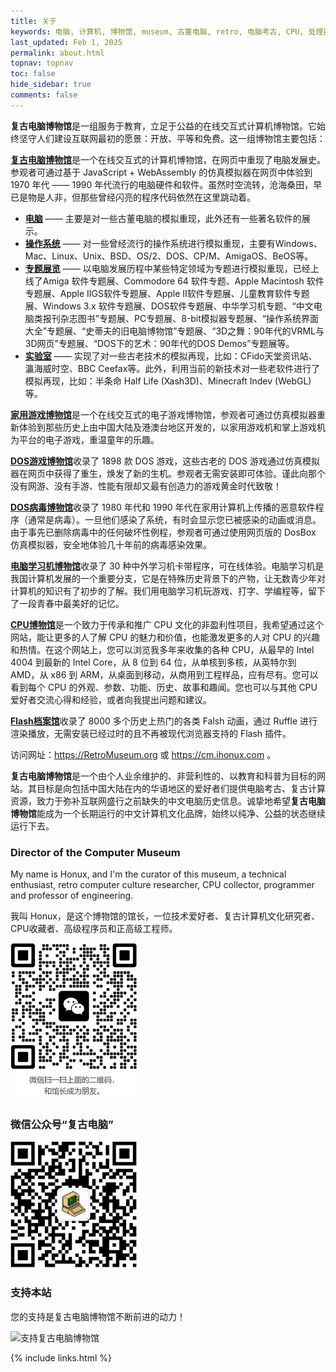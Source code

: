 ```yaml
---
title: 关于
keywords: 电脑, 计算机, 博物馆, museum, 古董电脑, retro, 电脑考古, CPU, 处理器, 微处理器, DOS, 游戏, 模拟器, Mac, Apple, 苹果, IBM, BBC, Atari, Xerox, Alto, PDP, TRS, SHARP, PC, ZX81, TI, Commodore, ZX, Spectrum, Laser, Acorn, Windows, MSX, NEC, Macintosh, Acorn, CEC, DOS, GEOS, Amiga, Z80, Psion, HP, UCDOS, WPS, Windows CE, 文曲星, processor, qualification, information, pictures, core, frequency, chip packaging, packaging, cpu info, x86, amd, cyrix, harris, ibm, idt, iit, intel, motorola, nec, sgs, sgs-thomson, siemens, ST, signetics, mhs, ti, texas instruments, ulsi, umc, weitek, zilog, 3002, 4004, 4040, 8008, 808x, 8085, 8088, 8086, 80188, 80186, 80286, 286, 80386, 386, i386, Am386, 386sx, 386dx, 486, i486, 586, 486sx, 486dx, overdrive, 487, pentium, 586, 5x86, 386dlc, 386slc, 486dx2, mmx, ppro, pentium-pro, pro, athlon, duron, z80, dirk oppelt, dirk, oppelt, engineering, sample, samples, core, xeon
last_updated: Feb 1, 2025
permalink: about.html
topnav: topnav
toc: false
hide_sidebar: true
comments: false
---
```


**复古电脑博物馆**是一组服务于教育，立足于公益的在线交互式计算机博物馆。它始终坚守人们建设互联网最初的愿景：开放、平等和免费。这一组博物馆主要包括：

<a href="https://computer.retromuseum.org:86/" onclick="return checkLinks();"><b>复古电脑博物馆</b></a>是一个在线交互式的计算机博物馆，在网页中重现了电脑发展史。参观者可通过基于 JavaScript + WebAssembly 的仿真模拟器在网页中体验到 1970 年代 —— 1990 年代流行的电脑硬件和软件。虽然时空流转，沧海桑田，早已是物是人非，但那些曾经闪亮的程序代码依然在这里跳动着。

- <a href="https://computer.retromuseum.org:86/" onclick="return checkLinks();"><b>电脑</b></a> —— 主要是对一些古董电脑的模拟重现，此外还有一些著名软件的展示。
- <a href="https://computer.retromuseum.org:86/osjs/" onclick="return checkLinks();"><b>操作系统</b></a> —— 对一些曾经流行的操作系统进行模拟重现，主要有Windows、Mac、Linux、Unix、BSD、OS/2、DOS、CP/M、AmigaOS、BeOS等。
- <a href="https://computer.retromuseum.org:86/special.html" onclick="return checkLinks();"><b>专题展览</b></a> —— 以电脑发展历程中某些特定领域为专题进行模拟重现，已经上线了Amiga 软件专题展、Commodore 64 软件专题、Apple Macintosh 软件专题展、Apple IIGS软件专题展、Apple II软件专题展、儿童教育软件专题展、Windows 3.x 软件专题展、DOS软件专题展、中华学习机专题、“中文电脑类报刊杂志图书”专题展、PC专题展、8-bit模拟器专题展、“操作系统界面大全”专题展、“史蒂夫的旧电脑博物馆”专题展、“3D之舞：90年代的VRML与3D网页”专题展、“DOS下的艺术：90年代的DOS Demos”专题展等。
- <a href="https://computer.retromuseum.org:86/labs.html" onclick="return checkLinks();"><b>实验室</b></a> —— 实现了对一些古老技术的模拟再现，比如：CFido天堂资讯站、瀛海威时空、BBC Ceefax等。此外，利用当前的新技术对一些老软件进行了模拟再现，比如：半条命 Half Life (Xash3D)、Minecraft Indev (WebGL)等。

<a href="https://computer.retromuseum.org:86/famicn/" onclick="return checkLinks();"><b>家用游戏博物馆</b></a>是一个在线交互式的电子游戏博物馆，参观者可通过仿真模拟器重新体验到那些历史上由中国大陆及港澳台地区开发的，以家用游戏机和掌上游戏机为平台的电子游戏，重温童年的乐趣。

<a href="https://computer.retromuseum.org:89/" onclick="return checkLinks();"><b>DOS游戏博物馆</b></a>收录了 1898 款 DOS 游戏，这些古老的 DOS 游戏通过仿真模拟器在网页中获得了重生，焕发了新的生机。参观者无需安装即可体验。谨此向那个没有网游、没有手游、性能有限却又最有创造力的游戏黄金时代致敬！

<a href="https://computer.retromuseum.org:86/?data=cm/malware/malware.json" onclick="return checkLinks();"><b>DOS病毒博物馆</b></a>收录了 1980 年代和 1990 年代在家用计算机上传播的恶意软件程序（通常是病毒）。一旦他们感染了系统，有时会显示您已被感染的动画或消息。由于事先已删除病毒中的任何破坏性例程，参观者可通过使用网页版的 DosBox 仿真模拟器，安全地体验几十年前的病毒感染效果。

<a href="https://computer.retromuseum.org:86/sb486/" onclick="return checkLinks();"><b>电脑学习机博物馆</b></a>收录了 30 种中外学习机卡带程序，可在线体验。电脑学习机是我国计算机发展的一个重要分支，它是在特殊历史背景下的产物，让无数青少年对计算机的知识有了初步的了解。我们用电脑学习机玩游戏、打字、学编程等，留下了一段青春中最美好的记忆。

<a href="https://cpu.retromuseum.org/"><b>CPU博物馆</b></a>是一个致力于传承和推广 CPU 文化的非盈利性项目，我希望通过这个网站，能让更多的人了解 CPU 的魅力和价值，也能激发更多的人对 CPU 的兴趣和热情。在这个网站上，您可以浏览我多年来收集的各种 CPU，从最早的 Intel 4004 到最新的 Intel Core，从 8 位到 64 位，从单核到多核，从英特尔到 AMD，从 x86 到 ARM，从桌面到移动，从商用到工程样品，应有尽有。您可以看到每个 CPU 的外观、参数、功能、历史、故事和趣闻。您也可以与其他 CPU 爱好者交流心得和经验，或者向我提出问题和建议。

<a href="https://computer.retromuseum.org:86/flash-archive/" onclick="return checkLinks();"><b>Flash档案馆</b></a>收录了 8000 多个历史上热门的各类 Falsh 动画，通过 Ruffle 进行渲染播放，无需安装已经过时的且不再被现代浏览器支持的 Flash 插件。

访问网址：<https://RetroMuseum.org> 或 <https://cm.ihonux.com> 。

**复古电脑博物馆**是一个由个人业余维护的、非营利性的、以教育和科普为目标的网站。其目标是向包括中国大陆在内的华语地区的爱好者们提供电脑考古、复古计算资源，致力于弥补互联网盛行之前缺失的中文电脑历史信息。诚挚地希望**复古电脑博物馆**能成为一个长期运行的中文计算机文化品牌，始终以纯净、公益的状态继续运行下去。

### Director of the Computer Museum

My name is Honux, and I'm the curator of this museum, a technical enthusiast, retro computer culture researcher, CPU collector, programmer and professor of engineering.

我叫 Honux，是这个博物馆的馆长，一位技术爱好者、复古计算机文化研究者、CPU收藏者、高级程序员和正高级工程师。

![通过微信与复古电脑博物馆馆长成为朋友](/images/wx_director.jpg)

### 微信公众号“复古电脑”

![微信公众号“复古电脑”](/images/wx_mp.jpg)

### 支持本站

您的支持是复古电脑博物馆不断前进的动力！

![支持复古电脑博物馆](https://about.retromuseum.org/images/retro/danote.png)

{% include links.html %}
